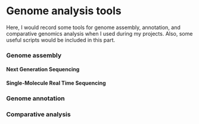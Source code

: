 # Genome analysis tools

Here, I would record some tools for genome assembly, annotation, and comparative genomics analysis when I used during my projects. Also, some useful scripts would be included in this part.

### Genome assembly
#### Next Generation Sequencing


#### Single-Molecule Real Time Sequencing

### Genome annotation


### Comparative analysis
